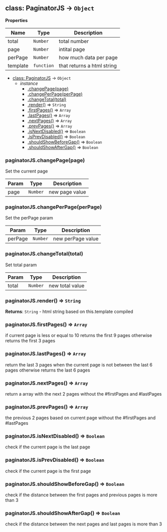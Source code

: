 <a name="PaginatorJS"></a>
## class: PaginatorJS → <code>Object</code>
**Properties**

| Name | Type | Description |
| --- | --- | --- |
| total | <code>Number</code> | total number |
| page | <code>Number</code> | intital page |
| perPage | <code>Number</code> | how much data per page |
| template | <code>function</code> | that returns a html string |


* [class: PaginatorJS](#PaginatorJS) → <code>Object</code>
  * _instance_
    * [.changePage(page)](#PaginatorJS#changePage)
    * [.changePerPage(perPage)](#PaginatorJS#changePerPage)
    * [.changeTotal(total)](#PaginatorJS#changeTotal)
    * [.render()](#PaginatorJS#render) ⇒ <code>String</code>
    * [.firstPages()](#PaginatorJS#firstPages) ⇒ <code>Array</code>
    * [.lastPages()](#PaginatorJS#lastPages) ⇒ <code>Array</code>
    * [.nextPages()](#PaginatorJS#nextPages) ⇒ <code>Array</code>
    * [.prevPages()](#PaginatorJS#prevPages) ⇒ <code>Array</code>
    * [.isNextDisabled()](#PaginatorJS#isNextDisabled) ⇒ <code>Boolean</code>
    * [.isPrevDisabled()](#PaginatorJS#isPrevDisabled) ⇒ <code>Boolean</code>
    * [.shouldShowBeforeGap()](#PaginatorJS#shouldShowBeforeGap) ⇒ <code>Boolean</code>
    * [.shouldShowAfterGap()](#PaginatorJS#shouldShowAfterGap) ⇒ <code>Boolean</code>

<a name="PaginatorJS#changePage"></a>
### paginatorJS.changePage(page)
Set the current page


| Param | Type | Description |
| --- | --- | --- |
| page | <code>Number</code> | new page value |

<a name="PaginatorJS#changePerPage"></a>
### paginatorJS.changePerPage(perPage)
Set the perPage param


| Param | Type | Description |
| --- | --- | --- |
| perPage | <code>Number</code> | new perPage value |

<a name="PaginatorJS#changeTotal"></a>
### paginatorJS.changeTotal(total)
Set total param


| Param | Type | Description |
| --- | --- | --- |
| total | <code>Number</code> | new total value |

<a name="PaginatorJS#render"></a>
### paginatorJS.render() ⇒ <code>String</code>
**Returns**: <code>String</code> - html string based on this.template compiled  
<a name="PaginatorJS#firstPages"></a>
### paginatorJS.firstPages() ⇒ <code>Array</code>
if current page is less or equal to 10
returns the first 9 pages
otherwise returns the first 3 pages

<a name="PaginatorJS#lastPages"></a>
### paginatorJS.lastPages() ⇒ <code>Array</code>
return the last 3 pages when the current page is not between the last 6 pages
otherwise returns the last 6 pages

<a name="PaginatorJS#nextPages"></a>
### paginatorJS.nextPages() ⇒ <code>Array</code>
return a array with the next 2 pages
without the #firstPages and #lastPages

<a name="PaginatorJS#prevPages"></a>
### paginatorJS.prevPages() ⇒ <code>Array</code>
the previous 2 pages based on current page
without the #firstPages and #lastPages

<a name="PaginatorJS#isNextDisabled"></a>
### paginatorJS.isNextDisabled() ⇒ <code>Boolean</code>
check if the current page is the last page

<a name="PaginatorJS#isPrevDisabled"></a>
### paginatorJS.isPrevDisabled() ⇒ <code>Boolean</code>
check if the current page is the first page

<a name="PaginatorJS#shouldShowBeforeGap"></a>
### paginatorJS.shouldShowBeforeGap() ⇒ <code>Boolean</code>
check if the distance between the first pages and previous pages is more than 3

<a name="PaginatorJS#shouldShowAfterGap"></a>
### paginatorJS.shouldShowAfterGap() ⇒ <code>Boolean</code>
check if the distance between the next pages and last pages is more than 3

